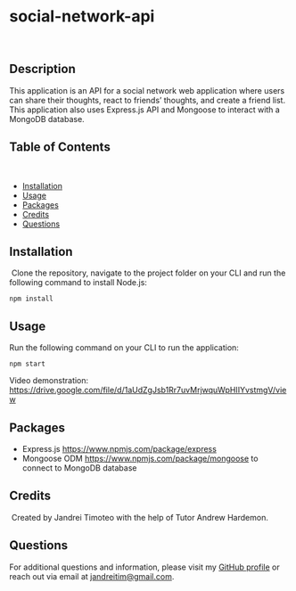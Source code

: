 # social-network-api
​
## Description 
​This application is an API for a social network web application where users can share their thoughts, react to friends’ thoughts, and create a friend list. This application also uses Express.js API and Mongoose to interact with a MongoDB database.
​
​
## Table of Contents
​
* [Installation](#installation)
* [Usage](#usage)
* [Packages](#packages)
* [Credits](#credits)
* [Questions](#questions)
​
## Installation
​
Clone the repository, navigate to the project folder on your CLI and run the following command to install Node.js:

```npm install```

## Usage 
Run the following command on your CLI to run the application:

```npm start```

Video demonstration: https://drive.google.com/file/d/1aUdZgJsb1Rr7uvMrjwquWpHIIYvstmgV/view


## Packages

* Express.js https://www.npmjs.com/package/express
* Mongoose ODM https://www.npmjs.com/package/mongoose to connect to MongoDB database

## Credits
​
Created by Jandrei Timoteo with the help of Tutor Andrew Hardemon.
​
## Questions
For additional questions and information, please visit my [GitHub profile](github.com/jdrei01/)
or reach out via email at jandreitim@gmail.com.
